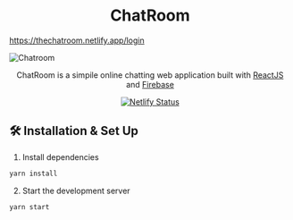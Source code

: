 
<h1 align="center">
	ChatRoom
</h1>

<a align="center" href="https://app.netlify.com/sites/thechatroom/deploys" target="_blank">
	https://thechatroom.netlify.app/login
</a>

![Chatroom](https://firebasestorage.googleapis.com/v0/b/chatroom-9bbc0.appspot.com/o/room.png?alt=media&token=81770376-8e31-422b-8e7a-907d93a6f7c3)

<p align="center">
ChatRoom is a simpile online chatting web application built with
	<a href="https://reactjs.org/" target="_blank">ReactJS</a> and
	<a href="https://firebase.google.com/" target="_blank">Firebase</a>
</p>

<p align="center">
	<a href="https://app.netlify.com/sites/thechatroom/deploys" target="_blank">
		<img src="https://api.netlify.com/api/v1/badges/92cc9058-3e20-44d7-ab2f-afec0f132dd2/deploy-status" alt="Netlify Status" />
	</a>
</p>

##  🛠 Installation & Set Up

1. Install dependencies
```sh
yarn install
```

2. Start the development server
```sh
yarn start
```
